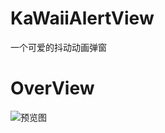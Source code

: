 # KaWaiiAlertView

一个可爱的抖动动画弹窗

# OverView
 ![预览图](http://img.blog.csdn.net/20161231094906775?watermark/2/text/aHR0cDovL2Jsb2cuY3Nkbi5uZXQvYml0Ym9zcw==/font/5a6L5L2T/fontsize/400/fill/I0JBQkFCMA==/dissolve/70/gravity/SouthEast)
